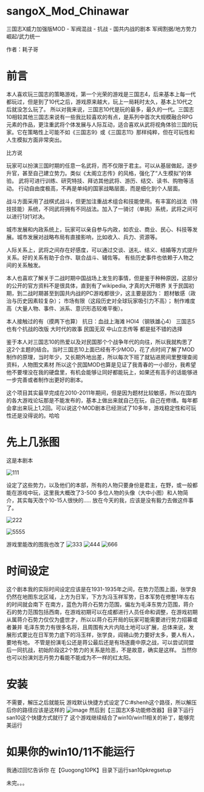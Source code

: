 # sangoX_Mod_Chinawar
三国志X威力加强版MOD - 军阀混战 - 抗战  - 国共内战的剧本 军阀割据/地方势力崛起/武力统一

作者：耗子哥

前言
====
本人喜欢玩三国志的策略游戏，第一个光荣的游戏是三国志4，后来基本上每一代都玩过，但是到了10代之后，游戏原来越大，玩上一局耗时太久，基本上10代之后就没怎么玩了。
所以对我来说，三国志10代是玩的最多，最久的一代。三国志10相较其他三国志来说有一些我比较喜欢的有点，是系列中首次大规模融合RPG元素的作品，更注重武将个体发展与人际互动，适合喜欢从武将视角体验三国的玩家。它在策略性上可能不如《三国志9》或《三国志11》那样纯粹，但在可玩性和人生模拟方面非常突出。

比方说

玩家可以扮演三国时期的任意一名武将，而不仅限于君主。可以从基层做起，逐步升官，甚至自己建立势力。类似《太阁立志传》的风格，强化了“人生模拟”的体验。
武将可进行训练、研究特技、拜访其他武将、游历、结交、读书、购物等活动。
行动自由度极高，不再是单纯的国家战略层面，而是细化到个人层面。

战斗方面采用了战棋式战斗，但更加注重战术组合和技能使用。有丰富的战法（特技技能）系统，不同武将拥有不同战法。加入了一骑讨（单挑）系统，武将之间可以进行1对1对决。

城市发展和内政系统上，玩家可以亲自参与内政，如农业、商业、民心、科技等发展。城市发展对战略布局有直接影响，比如收入、兵力、资源等。

人际关系上，武将之间存在好感度，可以通过交谈、送礼、结义、结婚等方式提升关系。好的关系有助于合作、联合战斗、辅佐等。
有些历史事件也依赖于人物之间的关系触发。


本人也喜欢了解关于二战时期中国战场上发生的事情，但是鉴于种种原因，这部分的公开的官方资料不是很具体，直到有了wikipedia, 才真的大开眼界
关于民国初期，到二战时期甚至到国共内战的PC游戏都很少，这主要是因为：
题材敏感（政治与历史因素较复杂）；
市场有限（这段历史对全球玩家吸引力不高）；
制作难度高（大量人物、事件、派系、意识形态较难平衡）。

本人接触过的有（摸两下也算）
抗日：血战上海滩
HOI4（钢铁雄心4）
三国志5也有个抗战的改版
大时代的故事
民国无双
中山立志传等
都是挺不错的选择



鉴于本人对三国志10的热爱以及对民国那个个战争年代的向往，所以我就构思了这2个主题的结合。当时三国志10上面已经有不少MOD，花了点时间了解了MOD制作的原理，当时年少，又长期外地出差，所以每次下班了就钻进房间里整理查阅资料，人物图文素材
所以这个民国MOD也算是见证了我青春的一小部分，我希望他不要埋没在我的硬盘里，有机会能够让同好都能玩上，如果还有高手的话能够进一步完善或者制作出更好的剧本。

这个项目其实最早完成在2010-2011年期间，但是因为题材比较敏感，所以在国内的各大游戏论坛那是不能发布的，基本上做出来就自己在玩，自己在修缮。每年都会拿出来玩上1,2回。可以说这个MOD剧本已经测试了10多年，游戏稳定性和可玩性还是没得说的。哈哈

先上几张图
=========

这是本剧本

![111](https://github.com/user-attachments/assets/0024e862-85e4-4890-b886-699bdf13cefc)

设定了这些势力，以及他们的本部，所有的人物只要身份是君主，在野，或一般都能在游戏中玩，这里我大概改了3-500 多位人物的头像（大中小图）和人物简介，其实每天改个10-15人很快的.....
放在今天的我，应该是没有毅力去做这件事了。

![222](https://github.com/user-attachments/assets/4bee62b5-9ea5-4d26-a30e-975ea9524530)

![5555](https://github.com/user-attachments/assets/aa76dcad-d82a-4071-9335-bdd7022bb351)

游戏里能改的图我也改了
![333](https://github.com/user-attachments/assets/5f6fd747-0a0c-4af9-a0b7-6be7f2be78da)
![444](https://github.com/user-attachments/assets/31e61e30-75b8-475c-9b3d-cb6005f2f7f9)
![666](https://github.com/user-attachments/assets/6784ee92-4577-4084-b721-477ee9370c94)

时间设定
=======
这个剧本我的实际时间设定应该是在1931-1935年之间，在势力范围上面，张学良仍然在地图东北区域，上方为日军，下方为冯玉祥军势，日本军势在修整1年左右的时间就会南下
在南方，蓝色为蒋介石势力范围，偏左为毛泽东势力范围，蒋介石的势力范围包括西南，在游戏初期可以在成都进行人员任命和调整，在游戏初期从属蒋介石势力仅仅为盛世才，所以以蒋介石开局的玩家可能需要进行势力招募或者兼并
毛泽东势力有很多名将，且周围有大片内陆土地可以扩展，总体来说，发展形式要比在日军势力底下的冯玉祥，张学良，阎锡山势力要好太多，要人有人，要地有地。
不管是扮演毛公还是蒋公最后还是有场逐鹿中原之战，可以尝试同盟后一同抗战，初始阶段这2个势力的关系是险恶，不是故意，确实是这样。
当然你也可以扮演刘志丹势力看能不能成为不一样的红太阳。

安装
===
不需要，解压之后就能玩
游戏默认快捷方式设定了C:\#shenh这个路径，所以解压后你的路径应该是这样的
![image](https://github.com/user-attachments/assets/ecbd286d-ff9c-473c-9a9f-8ae0b3fa5226)
然后到【三国志X多功能修改器】目录下运行san10这个快捷方式就行了
这个游戏继续结合了win10/win11相关的补丁，能够完美运行

如果你的win10/11不能运行
=======================
我通过回忆告诉你
在【Guogong10PK】目录下运行san10pkregsetup


未完。。。

